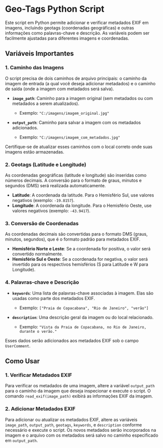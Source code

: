 # Geo-Tags Python Script

Este script em Python permite adicionar e verificar metadados EXIF em imagens, incluindo geotags (coordenadas geográficas) e outras informações como palavras-chave e descrição. As variáveis podem ser facilmente ajustadas para diferentes imagens e coordenadas.

## Variáveis Importantes

### 1. **Caminho das Imagens**
O script precisa de dois caminhos de arquivo principais: o caminho da imagem de entrada (a qual você deseja adicionar metadados) e o caminho de saída (onde a imagem com metadados será salva).

- **`image_path`**: Caminho para a imagem original (sem metadados ou com metadados a serem atualizados).
  - Exemplo: `"C:/imagens/imagem_original.jpg"`

- **`output_path`**: Caminho para salvar a imagem com os metadados adicionados.
  - Exemplo: `"C:/imagens/imagem_com_metadados.jpg"`

Certifique-se de atualizar esses caminhos com o local correto onde suas imagens estão armazenadas.

### 2. **Geotags (Latitude e Longitude)**
As coordenadas geográficas (latitude e longitude) são inseridas como números decimais. A conversão para o formato de graus, minutos e segundos (DMS) será realizada automaticamente.

- **Latitude**: A coordenada da latitude. Para o Hemisfério Sul, use valores negativos (exemplo: `-19.8157`).
- **Longitude**: A coordenada da longitude. Para o Hemisfério Oeste, use valores negativos (exemplo: `-43.9417`).

### 3. **Conversão de Coordenadas**
As coordenadas decimais são convertidas para o formato DMS (graus, minutos, segundos), que é o formato padrão para metadados EXIF.

- **Hemisfério Norte e Leste**: Se a coordenada for positiva, o valor será convertido normalmente.
- **Hemisfério Sul e Oeste**: Se a coordenada for negativa, o valor será invertido para os respectivos hemisférios (S para Latitude e W para Longitude).

### 4. **Palavras-chave e Descrição**
- **`keywords`**: Uma lista de palavras-chave associadas à imagem. Elas são usadas como parte dos metadados EXIF.
  - Exemplo: `["Praia de Copacabana", "Rio de Janeiro", "verão"]`

- **`description`**: Uma descrição geral da imagem ou do local relacionado.
  - Exemplo: `"Vista da Praia de Copacabana, no Rio de Janeiro, durante o verão."`

Esses dados serão adicionados aos metadados EXIF sob o campo `UserComment`.

## Como Usar

### 1. **Verificar Metadados EXIF**
Para verificar os metadados de uma imagem, altere a variável `output_path` para o caminho da imagem que deseja inspecionar e execute o script. O comando `read_exif(image_path)` exibirá as informações EXIF da imagem.

### 2. **Adicionar Metadados EXIF**
Para adicionar ou atualizar os metadados EXIF, altere as variáveis `image_path`, `output_path`, `geotags`, `keywords`, e `description` conforme necessário e execute o script. Os novos metadados serão incorporados na imagem e o arquivo com os metadados será salvo no caminho especificado em `output_path`.
